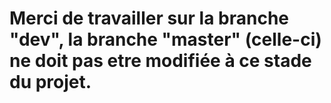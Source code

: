 # Merci de travailler sur la branche "dev", la branche "master" (celle-ci) ne doit pas etre modifiée à ce stade du projet.
